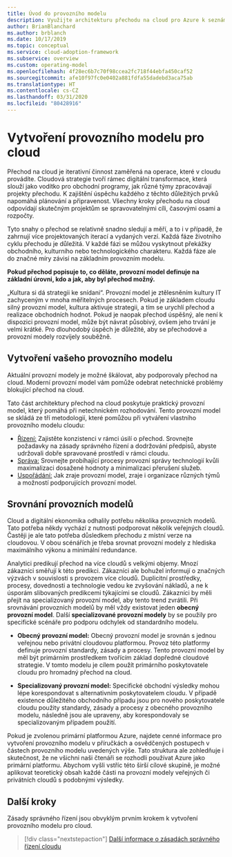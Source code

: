 ```yaml
---
title: Úvod do provozního modelu
description: Využijte architekturu přechodu na cloud pro Azure k seznámení s tím, jak vytvořit provozní model cloudu.
author: BrianBlanchard
ms.author: brblanch
ms.date: 10/17/2019
ms.topic: conceptual
ms.service: cloud-adoption-framework
ms.subservice: overview
ms.custom: operating-model
ms.openlocfilehash: 4f28ec6b7c70f98ccea2fc718f44ebfa450caf52
ms.sourcegitcommit: afe10f97fc0e0402a881fdfa55dadebd3aca75ab
ms.translationtype: HT
ms.contentlocale: cs-CZ
ms.lasthandoff: 03/31/2020
ms.locfileid: "80428916"
---
```

# <a name="establish-an-operating-model-for-the-cloud"></a>Vytvoření provozního modelu pro cloud

Přechod na cloud je iterativní činnost zaměřená na operace, které v cloudu provádíte. Cloudová strategie tvoří rámec digitální transformace, která slouží jako vodítko pro obchodní programy, jak různé týmy zpracovávají projekty přechodu. K zajištění úspěchu každého z těchto důležitých prvků napomáhá plánování a připravenost. Všechny kroky přechodu na cloud odpovídají skutečným projektům se spravovatelnými cíli, časovými osami a rozpočty.

Tyto snahy o přechod se relativně snadno sledují a měří, a to i v případě, že zahrnují více projektovaných iterací a vydaných verzí. Každá fáze životního cyklu přechodu je důležitá. V každé fázi se můžou vyskytnout překážky obchodního, kulturního nebo technologického charakteru. Každá fáze ale do značné míry závisí na základním provozním modelu.

**Pokud přechod popisuje to, co děláte, provozní model definuje na základní úrovni, kdo a jak, aby byl přechod možný.**

„Kultura si dá strategii ke snídani“. Provozní model je ztělesněním kultury IT zachyceným v mnoha měřitelných procesech. Pokud je základem cloudu silný provozní model, kultura aktivuje strategii, a tím se urychlí přechod a realizace obchodních hodnot. Pokud je naopak přechod úspěšný, ale není k dispozici provozní model, může být návrat působivý, ovšem jeho trvání je velmi krátké. Pro dlouhodobý úspěch je důležité, aby se přechodové a provozní modely rozvíjely souběžně.

## <a name="establish-your-operating-model"></a>Vytvoření vašeho provozního modelu

Aktuální provozní modely je možné škálovat, aby podporovaly přechod na cloud. Moderní provozní model vám pomůže odebrat netechnické problémy blokující přechod na cloud.

Tato část architektury přechod na cloud poskytuje praktický provozní model, který pomáhá při netechnickém rozhodování. Tento provozní model se skládá ze tří metodologií, které pomůžou při vytváření vlastního provozního modelu cloudu:

- [Řízení:](../govern/index.md) Zajistěte konzistenci v rámci úsilí o přechod. Srovnejte požadavky na zásady správného řízení a dodržování předpisů, abyste udržovali dobře spravované prostředí v rámci cloudu.
- [Správa:](../manage/index.md) Srovnejte probíhající procesy provozní správy technologií kvůli maximalizaci dosažené hodnoty a minimalizaci přerušení služeb.
- [Uspořádání:](../organize/index.md) Jak zraje provozní model, zraje i organizace různých týmů a možností podporujících provozní model.

## <a name="align-operating-models"></a>Srovnání provozních modelů

Cloud a digitální ekonomika odhalily potřebu několika provozních modelů. Tato potřeba někdy vychází z nutnosti podporovat několik veřejných cloudů. Častěji je ale tato potřeba důsledkem přechodu z místní verze na cloudovou. V obou scénářích je třeba srovnat provozní modely z hlediska maximálního výkonu a minimální redundance.

Analytici predikují přechod na více cloudů s velkými objemy. Mnozí zákazníci směřují k této predikci. Zákazníci ale bohužel informují o značných výzvách v souvislosti s provozem více cloudů. Duplicitní prostředky, procesy, dovednosti a technologie vedou ke zvyšování nákladů, a ne k úsporám slibovaných predikcemi týkajícími se cloudů. Zákazníci by měli přejít na specializovaný provozní model, aby tento trend zvrátili. Při srovnávání provozních modelů by měl vždy existovat jeden **obecný provozní model**. Další **specializované provozní modely** by se použily pro specifické scénáře pro podporu odchylek od standardního modelu.

- **Obecný provozní model:** Obecný provozní model je srovnán s jednou veřejnou nebo privátní cloudovou platformou. Provoz této platformy definuje provozní standardy, zásady a procesy. Tento provozní model by měl být primárním prostředkem tvořícím základ dopředné cloudové strategie. V tomto modelu je cílem použít primárního poskytovatele cloudu pro hromadný přechod na cloud.

- **Specializovaný provozní model:** Specifické obchodní výsledky mohou lépe korespondovat s alternativním poskytovatelem cloudu. V případě existence důležitého obchodního případu jsou pro nového poskytovatele cloudu použity standardy, zásady a procesy z obecného provozního modelu, následně jsou ale upraveny, aby korespondovaly se specializovaným případem použití.

Pokud je zvolenou primární platformou Azure, najdete cenné informace pro vytvoření provozního modelu v příručkách a osvědčených postupech v částech provozního modelu uvedených výše. Tato struktura ale zohledňuje i skutečnost, že ne všichni naši čtenáři se rozhodli používat Azure jako primární platformu. Abychom vyšli vstříc této širší cílové skupině, je možné aplikovat teoretický obsah každé části na provozní modely veřejných či privátních cloudů s podobnými výsledky.

## <a name="next-steps"></a>Další kroky

Zásady správného řízení jsou obvyklým prvním krokem k vytvoření provozního modelu pro cloud.

> [!div class="nextstepaction"]
> [Další informace o zásadách správného řízení cloudu](../govern/index.md)
